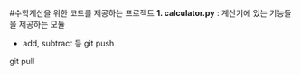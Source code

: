 #수학계산을 위한 코드를 제공하는 프로젝트
**1. calculator.py** : 계산기에 있는 기능들을 제공하는 모듈
 - add, subtract 등 
git push

git pull


